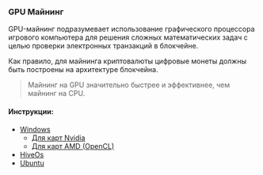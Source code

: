### GPU Майнинг

GPU-майнинг подразумевает использование графического процессора игрового компьютера для решения сложных математических задач с целью проверки электронных транзакций в блокчейне.

Как правило, для майнинга криптовалюты цифровые монеты должны быть построены на архитектуре блокчейна.

> Майнинг на GPU значительно быстрее и эффективнее, чем майнинг на CPU.

#### Инструкции:
- [Windows](/windows/)
	- [Для карт Nvidia](/windows/nvidia.md)
	- [Для карт AMD (OpenCL)](/windows/amd.md)
- [HiveOs](/mining/hiveos.md)
- [Ubuntu](https://tontechio.github.io/pow-miner-gpu/ru/linux-howto.html)